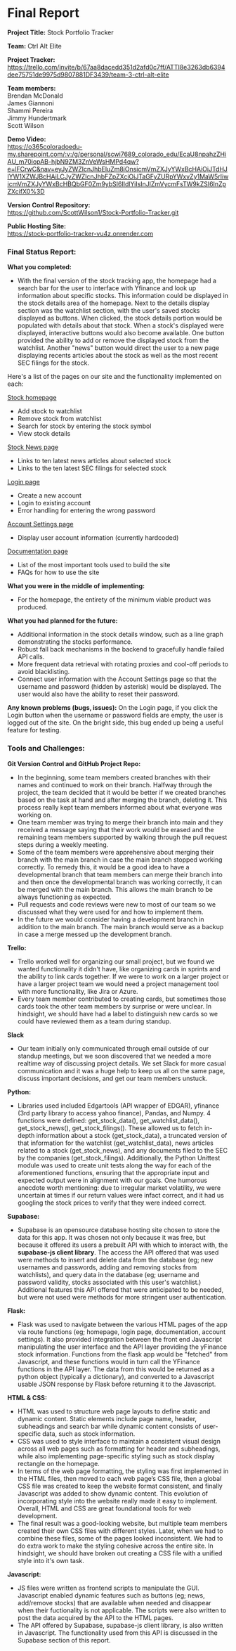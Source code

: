 # Final Report

**Project Title:** Stock Portfolio Tracker

**Team:** Ctrl Alt Elite

**Project Tracker:** <br>
https://trello.com/invite/b/67aa8dacedd351d2afd0c7ff/ATTI8e3263db6394dee75751de9975d9807881DF3439/team-3-ctrl-alt-elite

**Team members:** <br>
Brendan McDonald <br>
James Giannoni <br>
Shammi Pereira <br>
Jimmy Hundertmark <br>
Scott Wilson <br>

**Demo Video:** <br>
https://o365coloradoedu-my.sharepoint.com/:v:/g/personal/scwi7689_colorado_edu/EcaU8npahzZHiAU_m70iopAB-hjbN9ZM3ZnVeWsHMPd4qw?e=lFCrwC&nav=eyJyZWZlcnJhbEluZm8iOnsicmVmZXJyYWxBcHAiOiJTdHJlYW1XZWJBcHAiLCJyZWZlcnJhbFZpZXciOiJTaGFyZURpYWxvZy1MaW5rIiwicmVmZXJyYWxBcHBQbGF0Zm9ybSI6IldlYiIsInJlZmVycmFsTW9kZSI6InZpZXcifX0%3D <br>

**Version Control Repository:** <br>
https://github.com/ScottWilson1/Stock-Portfolio-Tracker.git <br>

**Public Hosting Site:** <br>
https://stock-portfolio-tracker-vu4z.onrender.com <br>

### Final Status Report:
**What you completed:** <br>
- With the final version of the stock tracking app, the homepage had a search bar for the user to interface with Yfinance and look up information about specific stocks. This information could be displayed in the stock details area of the homepage.  Next to the details display section was the watchlist section, with the user's saved stocks displayed as buttons.  When clicked, the stock details portion would be populated with details about that stock.  When a stock's displayed were displayed, interactive buttons would also become available. One button provided the ability to add or remove the displayed stock from the watchlist. Another "news" button would direct the user to a new page displaying recents articles about the stock as well as the most recent SEC filings for the stock.

Here's a list of the pages on our site and the functionality implemented on each: <br>

<ins>Stock homepage</ins> <br>
- Add stock to watchlist
- Remove stock from watchlist
- Search for stock by entering the stock symbol
- View stock details

<ins>Stock News page</ins> <br>
- Links to ten latest news articles about selected stock
- Links to the ten latest SEC filings for selected stock

<ins>Login page</ins> <br>
- Create a new account
- Login to existing account
- Error handling for entering the wrong password

<ins>Account Settings page</ins> <br>
- Display user account information (currently hardcoded)

<ins>Documentation page</ins> <br>
- List of the most important tools used to build the site
- FAQs for how to use the site

**What you were in the middle of implementing:** <br>
- For the homepage, the entirety of the minimum viable product was produced.

**What you had planned for the future:** <br>
- Additional information in the stock details window, such as a line graph demonstrating the stocks performance.<br>
- Robust fall back mechanisms in the backend to gracefully handle failed API calls.<br>
- More frequent data retrieval with rotating proxies and cool-off periods to avoid blacklisting.<br>
- Connect user information with the Account Settings page so that the username and password (hidden by asterisk) would be displayed. The user would also have the ability to reset their password.<br>

**Any known problems (bugs, issues):**
On the Login page, if you click the Login button when the username or password fields are empty, the user is logged out of the site. On the bright side, this bug ended up being a useful feature for testing.

### Tools and Challenges: <br>

**Git Version Control and GitHub Project Repo:** <br>
- In the beginning, some team members created branches with their names and continued to work on their branch. Halfway through the project, the team decided that it would be better if we created branches based on the task at hand and after merging the branch, deleting it. This process really kept team members informed about what everyone was working on.<br>
- One team member was trying to merge their branch into main and they received a message saying that their work would be erased and the remaining team members supported by walking through the pull request steps during a weekly meeting.<br> 
- Some of the team members were apprehensive about merging their branch with the main branch in case the main branch stopped working correctly. To remedy this, it would be a good idea to have a developmental branch that team members can merge their branch into and then once the developmental branch was working correctly, it can be merged with the main branch. This allows the main branch to be always functioning as expected.
- Pull requests and code reviews were new to most of our team so we discussed what they were used for and how to implement them.
- In the future we would consider having a development branch in addition to the main branch. The main branch would serve as a backup in case a merge messed up the development branch.<br> 

**Trello:** <br>
- Trello worked well for organizing our small project, but we found we wanted functionality it didn't have, like organizing cards in sprints and the ability to link cards together. If we were to work on a larger project or have a larger project team we would need a project management tool with more functionality, like Jira or Azure.
- Every team member contributed to creating cards, but sometimes those cards took the other team members by surprise or were unclear. In hindsight, we should have had a label to distinguish new cards so we could have reviewed them as a team during standup.

**Slack** <br>
- Our team initially only communicated through email outside of our standup meetings, but we soon discovered that we needed a more realtime way of discussing project details. We set Slack for more casual communication and it was a huge help to keep us all on the same page, discuss important decisions, and get our team members unstuck.  

**Python:** <br>
- Libraries used included Edgartools (API wrapper of EDGAR), yfinance (3rd party library to access yahoo finance), Pandas, and Numpy. 4 functions were defined: get_stock_data(), get_watchlist_data(), get_stock_news(), get_stock_filings(). These allowed us to fetch in-depth information about a stock (get_stock_data), a truncated version of that information for the watchlist (get_watchlist_data), news articles related to a stock (get_stock_news), and any documents filed to the SEC by the companies (get_stock_filings). Additionally, the Python Unittest module was used to create unit tests along the way for each of the aforementioned functions, ensuring that the appropriate input and expected output were in alignment with our goals. One humorous anecdote worth mentioning: due to irregular market volatility, we were uncertain at times if our return values were infact correct, and it had us googling the stock prices to verify that they were indeed correct.

**Supabase:** <br>
- Supabase is an opensource database hosting site chosen to store the data for this app. It was chosen not only because it was free, but because it offered its users a prebuilt API with which to interact with, the **supabase-js client library**.  The access the API offered that was used were methods to insert and delete data from the database (eg; new usernames and passwords, adding and removing stocks from watchlists), and query data in the database (eg; username and password validity, stocks associated with this user's watchlist.) Additional features this API offered that were anticipated to be needed, but were not used were methods for more stringent user authentication. <br>

**Flask:** <br>
- Flask was used to navigate between the various HTML pages of the app via route functions (eg; homepage, login page, documentation, account settings). It also provided integration between the front end Javascript manipulating the user interface and the API layer providing the yFinance stock information. Functions from the flask app would be "fetched" from Javascript, and these functions would in turn call the YFinance functions in the API layer. The data from this would be returned as a python object (typically a dictionary), and converted to a Javascript usable JSON response by Flask before returning it to the Javascript. <br>

**HTML & CSS:** <br>
- HTML was used to structure web page layouts to define static and dynamic content. Static elements include page name, header, subheadings and search bar while dynamic content consists of user-specific data, such as stock information.
- CSS was used to style interface to maintain a consistent visual design across all web pages such as formatting for header and subheadings, while also implementing page-specific styling such as stock display rectangle on the homepage.
- In terms of the web page formatting, the styling was first implemented in the HTML files, then moved to each web page’s CSS file, then a global CSS file was created to keep the website format consistent, and finally Javascript was added to show dynamic content. This evolution of incorporating style into the website really made it easy to implement. Overall, HTML and CSS are great foundational tools for web development.
- The final result was a good-looking website, but multiple team members created their own CSS files with different styles. Later, when we had to combine these files, some of the pages looked inconsistent. We had to do extra work to make the styling cohesive across the entire site. In hindsight, we should have broken out creating a CSS file with a unified style into it's own task.<br>

**Javascript:** <br>
- JS files were written as frontend scripts to manipulate the GUI.  Javascript enabled dynamic features such as buttons (eg; news, add/remove stocks) that are available when needed and disappear when their fuctionality is not applicable.  The scripts were also written to post the data acquired by the API to the HTML pages.
- The API offered by Supabase, supabase-js client library, is also written in Javascript.  The functionality used from this API is discussed in the Supabase section of this report.
